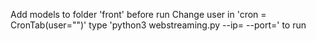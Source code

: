 Add models to folder 'front' before run
Change user in 'cron = CronTab(user="<user>")'
type 'python3 webstreaming.py --ip=<ip> --port=<port>' to run
